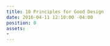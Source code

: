 ```yaml
---
title: 10 Principles for Good Design
date: 2016-04-11 12:10:00 -04:00
position: 0
assets:
- 
---
```


